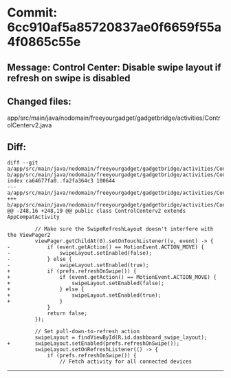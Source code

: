 # Commit: 6cc910af5a85720837ae0f6659f55a4f0865c55e
## Message: Control Center: Disable swipe layout if refresh on swipe is disabled
## Changed files:
app/src/main/java/nodomain/freeyourgadget/gadgetbridge/activities/ControlCenterv2.java

## Diff:
```
diff --git a/app/src/main/java/nodomain/freeyourgadget/gadgetbridge/activities/ControlCenterv2.java b/app/src/main/java/nodomain/freeyourgadget/gadgetbridge/activities/ControlCenterv2.java
index ca64677fa0..fa2fa364c3 100644
--- a/app/src/main/java/nodomain/freeyourgadget/gadgetbridge/activities/ControlCenterv2.java
+++ b/app/src/main/java/nodomain/freeyourgadget/gadgetbridge/activities/ControlCenterv2.java
@@ -248,16 +248,19 @@ public class ControlCenterv2 extends AppCompatActivity
 
         // Make sure the SwipeRefreshLayout doesn't interfere with the ViewPager2
         viewPager.getChildAt(0).setOnTouchListener((v, event) -> {
-            if (event.getAction() == MotionEvent.ACTION_MOVE) {
-                swipeLayout.setEnabled(false);
-            } else {
-                swipeLayout.setEnabled(true);
+            if (prefs.refreshOnSwipe()) {
+                if (event.getAction() == MotionEvent.ACTION_MOVE) {
+                    swipeLayout.setEnabled(false);
+                } else {
+                    swipeLayout.setEnabled(true);
+                }
             }
             return false;
         });
 
         // Set pull-down-to-refresh action
         swipeLayout = findViewById(R.id.dashboard_swipe_layout);
+        swipeLayout.setEnabled(prefs.refreshOnSwipe());
         swipeLayout.setOnRefreshListener(() -> {
             if (prefs.refreshOnSwipe()) {
                 // Fetch activity for all connected devices
```
-----------------------------------
